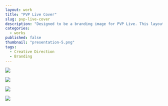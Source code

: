 ```yaml
---
layout: work
title: "PVP Live Cover"
slug: pvp-live-cover
description: "Designed to be a branding image for PVP Live. This layout will be used for catalog covers, presentations, signage and web. It’s purpose is to convey the competitive and fierceness qualities in Esports. The copy has been converted to lorem ipsum to protect it's contents."
categories:
  - works
published: false
thumbnail: "presentation-5.png"
tags:
  - Creative Direction
  - Branding
---
```


![](/img/work/pvp-live-cover/presentation-5.png)

![](/img/work/pvp-live-cover/presentation-3.jpg)

![](/img/work/pvp-live-cover/presentation-4.jpg)

![](/img/work/pvp-live-cover/presentation-2.png)
